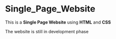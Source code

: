 # Single_Page_Website
This is a **Single Page Website** using **HTML** and **CSS**

The website is still in development phase
